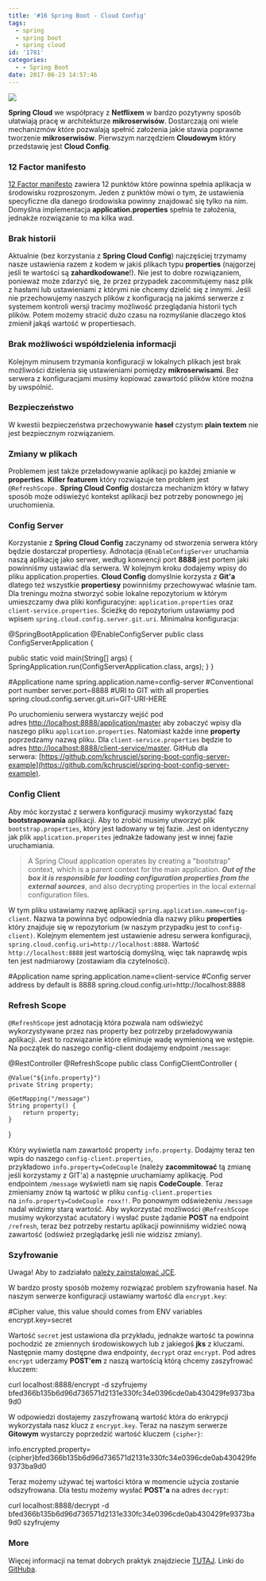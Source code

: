 ```yaml
---
title: '#16 Spring Boot - Cloud Config'
tags:
  - spring
  - spring boot
  - spring cloud
id: '1781'
categories:
  - - Spring Boot
date: 2017-06-23 14:57:46
---
```


[![](http://codecouple.pl/wp-content/uploads/2017/02/springBootArt.png)](http://codecouple.pl/wp-content/uploads/2017/02/springBootArt.png)

**Spring Cloud** we współpracy z **Netflixem** w bardzo pozytywny sposób ułatwiają pracę w architekturze **mikroserwisów**. Dostarczają oni wiele mechanizmów które pozwalają spełnić założenia jakie stawia poprawne tworzenie **mikroserwisów**. Pierwszym narzędziem **Cloudowym** który przedstawię jest **Cloud Config**.
<!-- more -->
### 12 Factor manifesto

[12 Factor manifesto](https://12factor.net/pl/) zawiera 12 punktów które powinna spełnia aplikacja w środowisku rozproszonym. Jeden z punktów mówi o tym, że ustawienia specyficzne dla danego środowiska powinny znajdować się tylko na nim. Domyślna implementacja **application.properties** spełnia te założenia, jednakże rozwiązanie to ma kilka wad.

### Brak historii

Aktualnie (bez korzystania z **Spring Cloud Config**) najczęściej trzymamy nasze ustawienia razem z kodem w jakiś plikach typu **properties** (najgorzej jeśli te wartości są **zahardkodowane**!). Nie jest to dobre rozwiązaniem, ponieważ może zdarzyć się, że przez przypadek zacommitujemy nasz plik z hasłami lub ustawieniami z którymi nie chcemy dzielić się z innymi. Jeśli nie przechowujemy naszych plików z konfiguracją na jakimś serwerze z systemem kontroli wersji tracimy możliwość przeglądania historii tych plików. Potem możemy stracić dużo czasu na rozmyślanie dlaczego ktoś zmienił jakąś wartość w propertiesach.

### Brak możliwości współdzielenia informacji

Kolejnym minusem trzymania konfiguracji w lokalnych plikach jest brak możliwości dzielenia się ustawieniami pomiędzy **mikroserwisami**. Bez serwera z konfiguracjami musimy kopiować zawartość plików które można by uwspólnić.

### Bezpieczeństwo

W kwestii bezpieczeństwa przechowywanie **haseł** czystym **plain textem** nie jest bezpiecznym rozwiązaniem.

### Zmiany w plikach

Problemem jest także przeładowywanie aplikacji po każdej zmianie w **properties**. **Killer featurem** który rozwiązuje ten problem jest `@RefreshScope.` **Spring Cloud Config** dostarcza mechanizm który w łatwy sposób może odświeżyć kontekst aplikacji bez potrzeby ponownego jej uruchomienia.

### Config Server

Korzystanie z **Spring Cloud Config** zaczynamy od stworzenia serwera który będzie dostarczał propertiesy. Adnotacja `@EnableConfigServer` uruchamia naszą aplikację jako serwer, według konwencji port **8888** jest portem jaki powinniśmy ustawiać dla serwera. W kolejnym kroku dodajemy wpisy do pliku application.properties. **Cloud Config** domyślnie korzysta z **Git'a** dlatego też wszystkie **propertiesy** powinniśmy przechowywać właśnie tam. Dla treningu można stworzyć sobie lokalne repozytorium w którym umieszczamy dwa pliki konfiguracyjne: `application.properties` oraz `client-service.properties`. Ścieżkę do repozytorium ustawiamy pod wpisem `spring.cloud.config.server.git.uri`. Minimalna konfiguracja:

@SpringBootApplication
@EnableConfigServer
public class ConfigServerApplication {

   public static void main(String\[\] args) {
      SpringApplication.run(ConfigServerApplication.class, args);
   }
}

#Applicatione name
spring.application.name=config-server
#Conventional port number
server.port=8888
#URI to GIT with all properties
spring.cloud.config.server.git.uri=GIT-URI-HERE

Po uruchomieniu serwera wystarczy wejść pod adres [http://localhost:8888/application/master](http://localhost:8888/application/master) aby zobaczyć wpisy dla naszego pliku `application.properties`. Natomiast każde inne **property** poprzedzamy nazwą pliku. Dla `client-service.properties` będzie to adres [http://localhost:8888/client-service/master](http://localhost:8888/client-service/master). GitHub dla serwera: [https://github.com/kchrusciel/spring-boot-config-server-example](https://github.com/kchrusciel/spring-boot-config-server-example).

### Config Client

Aby móc korzystać z serwera konfiguracji musimy wykorzystać fazę **bootstrapowania** aplikacji. Aby to zrobić musimy utworzyć plik `bootstrap.properties`, który jest ładowany w tej fazie. Jest on identyczny jak plik `application.properites` jednakże ładowany jest w innej fazie uruchamiania.

> A Spring Cloud application operates by creating a "bootstrap" context, which is a parent context for the main application. **_Out of the box it is responsible for loading configuration properties from the external sources_**, and also decrypting properties in the local external configuration files.

W tym pliku ustawiamy nazwę aplikacji `spring.application.name=config-client`. Nazwa ta powinna być odpowiednia dla nazwy pliku **properties** który znajduje się w repozytorium (w naszym przypadku jest to `config-client)`. Kolejnym elementem jest ustawienie adresu serwera konfiguracji, `spring.cloud.config.uri=http://localhost:8888`. Wartość `http://localhost:8888` jest wartością domyślną, więc tak naprawdę wpis ten jest nadmiarowy (zostawiam dla czytelności).

#Application name
spring.application.name=client-service
#Config server address by default is 8888
spring.cloud.config.uri=http://localhost:8888

### Refresh Scope

`@RefreshScope` jest adnotacją która pozwala nam odświeżyć wykorzystywane przez nas property bez potrzeby przeładowywania aplikacji. Jest to rozwiązanie które eliminuje wadę wymienioną we wstępie. Na początek do naszego config-client dodajemy endpoint `/message`:

@RestController
@RefreshScope
public class ConfigClientController {

    @Value("${info.property}")
    private String property;

    @GetMapping("/message")
    String property() {
        return property;
    }

}

Który wyświetla nam zawartość property `info.property`. Dodajmy teraz ten wpis do naszego `config-client.properties`, przykładowo `info.property=CodeCouple` (należy **zacommitować** tą zmianę jeśli korzystamy z GIT'a) a następnie uruchamiamy aplikację. Pod endpointem `/message` wyświetli nam się napis **CodeCouple**. Teraz zmieniamy znów tą wartość w pliku `config-client.properties` na `info.property=CodeCouple roxx!!`. Po ponownym odświeżeniu `/message` nadal widzimy starą wartość. Aby wykorzystać możliwości `@RefreshScope` musimy wykorzystać acutatory i wysłać puste żądanie **POST** na endpoint `/refresh`, teraz bez potrzeby restartu aplikacji powinniśmy widzieć nową zawartość (odśwież przeglądarkę jeśli nie widzisz zmiany).

### Szyfrowanie

Uwaga! Aby to zadziałało [należy zainstalować JCE](http://www.oracle.com/technetwork/java/javase/downloads/jce8-download-2133166.html).

W bardzo prosty sposób możemy rozwiązać problem szyfrowania haseł. Na naszym serwerze konfiguracji ustawiamy wartość dla `encrypt.key`:

#Cipher value, this value should comes from ENV variables
encrypt.key=secret

Wartość `secret` jest ustawiona dla przykładu, jednakże wartość ta powinna pochodzić ze zmiennych środowiskowych lub z jakiegoś **jks** z kluczami. Następnie mamy dostępne dwa endpointy, `decrypt` oraz `encrypt`. Pod adres `encrypt` uderzamy **POST'em** z naszą wartością którą chcemy zaszyfrować kluczem:

curl localhost:8888/encrypt -d szyfrujemy
bfed366b135b6d96d736571d2131e330fc34e0396cde0ab430429fe9373ba9d0

W odpowiedzi dostajemy zaszyfrowaną wartość która do enkrypcji wykorzystała nasz klucz z `encrypt.key`. Teraz na naszym serwerze **Gitowym** wystarczy poprzedzić wartość kluczem `{cipher}`:

info.encrypted.property={cipher}bfed366b135b6d96d736571d2131e330fc34e0396cde0ab430429fe9373ba9d0

Teraz możemy używać tej wartości która w momencie użycia zostanie odszyfrowana. Dla testu możemy wysłać **POST'a** na adres `decrypt`:

curl localhost:8888/decrypt -d bfed366b135b6d96d736571d2131e330fc34e0396cde0ab430429fe9373ba9d0
szyfrujemy

### More

Więcej informacji na temat dobrych praktyk znajdziecie [TUTAJ](https://12factor.net/pl/config). Linki do [GitHuba](https://github.com/kchrusciel/Spring-Boot-Examples/tree/master/spring-boot-config-example).